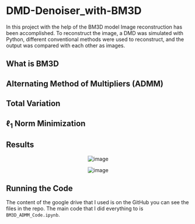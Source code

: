 # DMD-Denoiser_with-BM3D
In this project with the help of the BM3D model Image reconstruction has been accomplished. To reconstruct the image, a DMD was simulated with Python, different conventional methods were used to reconstruct, and the output was compared with each other as images.

## What is BM3D


## Alternating Method of Multipliers (ADMM)

## Total Variation

## $\ell_1$ Norm Minimization



## Results

<div align='center'>

![image](https://github.com/baturalpguven/DMD-Denoiser_with-BM3D/assets/77858949/f7909cc5-1d28-41fe-ad68-c65dec4e9714)



![image](https://github.com/baturalpguven/DMD-Denoiser_with-BM3D/assets/77858949/d6b82941-0f4d-443d-8c74-a169a020e6d5)
</div>

## Running the Code

The content of the google drive that I used is on the GitHub you can see the files in the repo. The main code that I did everything to is `BM3D_ADMM_Code.ipynb`.
